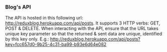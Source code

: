### Blog's API ###

The API is hosted in this following url: http://reduxblog.herokuapp.com/api/posts. It supports 3 HTTP verbs: GET, POST & DELETE. 
When interacting with the API, ensure that the URL takes unique key parameter so that the returned & sent data are unique, identified by this key only.
E.g.:  http://reduxblog.herokuapp.com/api/posts?key=fcc657d0-9b25-4c31-ba99-b93e6d64e082